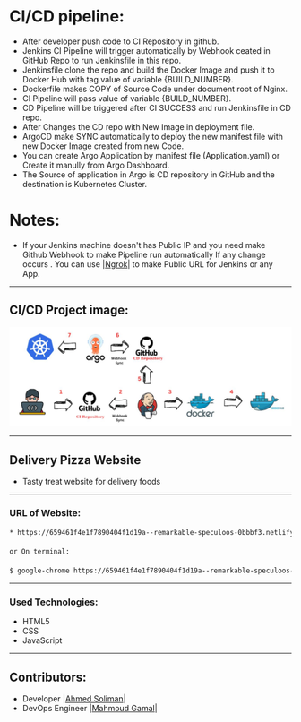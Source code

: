 # CI/CD pipeline:
* After developer push code to CI Repository in github.
* Jenkins CI Pipeline will trigger automatically by Webhook ceated in GitHub Repo to run Jenkinsfile in this repo.
* Jenkinsfile clone the repo and build the Docker Image and push it to Docker Hub with tag value of variable {BUILD_NUMBER}.
* Dockerfile makes COPY of Source Code under document root of Nginx.
* CI Pipeline will pass value of variable {BUILD_NUMBER}.
* CD Pipeline will be triggered after CI SUCCESS and run Jenkinsfile in CD repo.
* After Changes the CD repo with New Image in deployment file.
* ArgoCD make SYNC automatically to deploy the new manifest file with new Docker Image created from new Code.
* You can create Argo Application by manifest file (Application.yaml) or Create it manully from Argo Dashboard.
* The Source of application in Argo is CD repository in GitHub and the destination is Kubernetes Cluster.
# Notes:
* If your Jenkins machine doesn't has Public IP and you need make Github Webhook to make Pipeline run automatically If any change occurs . You can use |[Ngrok](https://ngrok.com/download)| to make Public URL for Jenkins or any App.

***

## CI/CD Project image:
![CI/CD](CI-CD.jpeg)

***

## Delivery Pizza Website

* Tasty treat website  for delivery foods

***

### URL of Website:
``` sh
* https://659461f4e1f7890404f1d19a--remarkable-speculoos-0bbbf3.netlify.app/home

or On terminal: 

$ google-chrome https://659461f4e1f7890404f1d19a--remarkable-speculoos-0bbbf3.netlify.app/home
```

***

### Used Technologies:
* HTML5
* CSS
* JavaScript

***

## Contributors:
* Developer
|[Ahmed Soliman](https://github.com/solman500)|
* DevOps Engineer
|[Mahmoud Gamal](https://github.com/MahmoudG27)|
